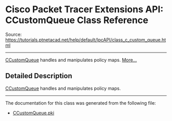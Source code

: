 # Cisco Packet Tracer Extensions API: CCustomQueue Class Reference

Source: https://tutorials.ptnetacad.net/help/default/IpcAPI/class_c_custom_queue.html

---

[CCustomQueue](class_c_custom_queue.html "CCustomQueue handles and manipulates policy maps.") handles and manipulates policy maps. [More...](class_c_custom_queue.html#details)

## Detailed Description

[CCustomQueue](class_c_custom_queue.html "CCustomQueue handles and manipulates policy maps.") handles and manipulates policy maps. 

* * *

The documentation for this class was generated from the following file:

  * [CCustomQueue.pki](_c_custom_queue_8pki.html)


